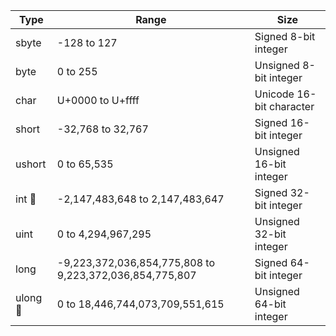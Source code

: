 Type     | Range                                                   | Size
---------|---------------------------------------------------------|--------------------------
sbyte    | -128 to 127                                             | Signed 8-bit integer
byte     | 0 to 255                                                | Unsigned 8-bit integer
char     | U+0000 to U+ffff                                        | Unicode 16-bit character
short    | -32,768 to 32,767                                       | Signed 16-bit integer
ushort   | 0 to 65,535                                             | Unsigned 16-bit integer
int 𠁻   | -2,147,483,648 to 2,147,483,647                         | Signed 32-bit integer
uint     | 0 to 4,294,967,295                                      | Unsigned 32-bit integer
long     | -9,223,372,036,854,775,808 to 9,223,372,036,854,775,807 | Signed 64-bit integer
ulong 𠁻 | 0 to 18,446,744,073,709,551,615                         | Unsigned 64-bit integer